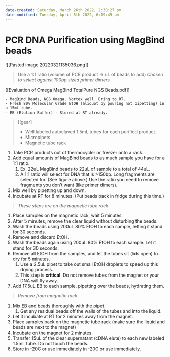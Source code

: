 ```yaml
---
date-created: Saturday, March 26th 2022, 2:38:27 pm
date-modified: Tuesday, April 5th 2022, 6:19:49 pm
---
```


# PCR DNA Purification using MagBind beads

![[Pasted image 20220321135036.png]]
>Use a 1:1 ratio (volume of PCR product → uL of beads to add)
*Chosen to select against 100bp sized primer dimers*

[[Evaluation of Omega MagBind TotalPure NGS Beads.pdf]]

```ad-reagents
- MagBind Beads, NGS Omega. Vortex well. Bring to RT. 
- Fresh 80% Molecular Grade EtOH (aliquot by pouring not pipetting) in a 15mL tube.
- EB (Elution Buffer) - Stored at RT already.
```
>[!gear]
> - Well labeled autoclaved 1.5mL tubes for each purified product.
> - Micropipets
> - Magnetic tube rack

1. Take PCR products out of thermocycler or freezer onto a rack.
2. Add equal amounts of MagBind beads to as much sample you have for a 1:1 ratio.
	1. Ex. 22uL MagBind beads to 22uL of sample to a total of 44uL.
	2. A 1:1 ratio will select for DNA that is >150bp. Long fragments are selected for. (See figure above.) Use the ratio you need to remove fragments you don’t want (like primer dimers).
3. Mix well by pipetting up and down.
4. Incubate at RT for 8 minutes. (Put beads back in fridge during this time.)
>*These steps are on the magnetic tube rack*
1. Place samples on the magnetic rack, wait 5 minutes.
2. After 5 minutes, remove the clear liquid without disturbing the beads.
3. Wash the beads using 200uL 80% EtOH to each sample, letting it stand for 30 seconds.
4. Remove and discard EtOH.
5. Wash the beads again using 200uL 80% EtOH to each sample. Let it stand for 30 seconds.
6. Remove all EtOH from the samples, and let the tubes sit (lids open) to dry for 5 minutes.
	1. Use a 2.5uL pipet to take out small EtOH droplets to speed up this drying process.
	2. This step is **critical**. Do not remove tubes from the magnet or your DNA will fly away.
7. Add 17.5uL EB to each sample, pipetting over the beads, hydrating them.
>*Remove from magnetic rack*
1. Mix EB and beads thoroughly with the pipet.
	1. Get any residual beads off the walls of the tubes and into the liquid.
2. Let it incubate at RT for 2 minutes away from the magnet.
3. Place samples back on the magnetic tube rack (make sure the liquid and beads are next to the magnet)
4. Incubate on the magnet for 2 minutes.
5. Transfer 15uL of the clear supernatant (cDNA elute) to each new labeled 1.5mL tube. Do not touch the beads.
6. Store in -20C or use immediately in -20C or use immediately.
